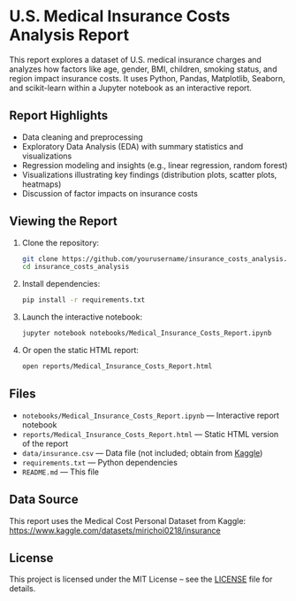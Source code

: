# U.S. Medical Insurance Costs Analysis Report

This report explores a dataset of U.S. medical insurance charges and analyzes how factors like age, gender, BMI, children, smoking status, and region impact insurance costs. It uses Python, Pandas, Matplotlib, Seaborn, and scikit-learn within a Jupyter notebook as an interactive report.

## Report Highlights

- Data cleaning and preprocessing  
- Exploratory Data Analysis (EDA) with summary statistics and visualizations  
- Regression modeling and insights (e.g., linear regression, random forest)  
- Visualizations illustrating key findings (distribution plots, scatter plots, heatmaps)  
- Discussion of factor impacts on insurance costs  

## Viewing the Report

1. Clone the repository:  
   ```sh
   git clone https://github.com/yourusername/insurance_costs_analysis.git  
   cd insurance_costs_analysis
   ```  
2. Install dependencies:  
   ```sh
   pip install -r requirements.txt
   ```  
3. Launch the interactive notebook:  
   ```sh
   jupyter notebook notebooks/Medical_Insurance_Costs_Report.ipynb
   ```  
4. Or open the static HTML report:  
   ```sh
   open reports/Medical_Insurance_Costs_Report.html
   ```  

## Files

- `notebooks/Medical_Insurance_Costs_Report.ipynb` — Interactive report notebook  
- `reports/Medical_Insurance_Costs_Report.html` — Static HTML version of the report  
- `data/insurance.csv` — Data file (not included; obtain from [Kaggle](https://www.kaggle.com/datasets/mirichoi0218/insurance))  
- `requirements.txt` — Python dependencies  
- `README.md` — This file  

## Data Source

This report uses the Medical Cost Personal Dataset from Kaggle: https://www.kaggle.com/datasets/mirichoi0218/insurance  

## License

This project is licensed under the MIT License – see the [LICENSE](LICENSE) file for details.
